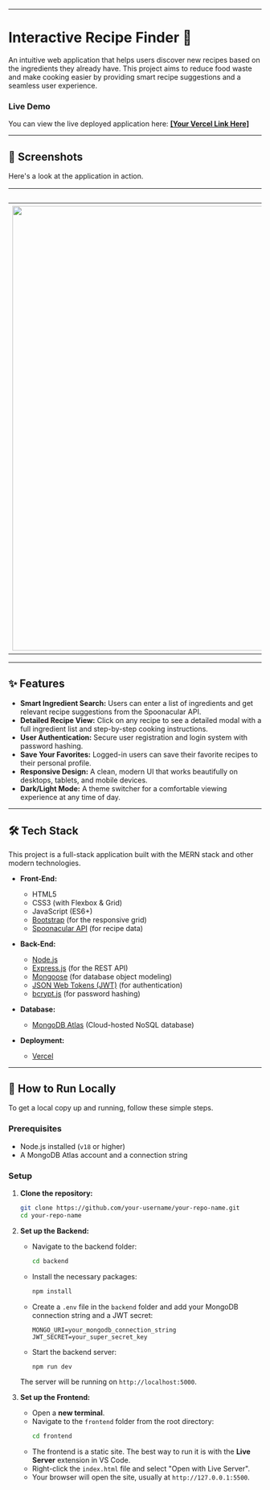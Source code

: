 
-----

# Interactive Recipe Finder 🍲

An intuitive web application that helps users discover new recipes based on the ingredients they already have. This project aims to reduce food waste and make cooking easier by providing smart recipe suggestions and a seamless user experience.

### Live Demo

You can view the live deployed application here: **[[Your Vercel Link Here]](https://interactiverecipeapp.vercel.app/login.html)**

-----

## 📸 Screenshots

Here's a look at the application in action.

| Home Page | Search Results | profile section | Recipe Details |
| :---: | :---: | :---: | :---: |
| **<img width="1918" height="885" alt="Screenshot 2025-09-24 093803" src="https://github.com/user-attachments/assets/7cc2ae91-1a50-4d1c-8d9d-0b3ec0eb131f" />** | **<img width="1919" height="883" alt="Screenshot 2025-09-24 093913" src="https://github.com/user-attachments/assets/e92f2b32-5b0a-41a6-9f86-cd47417d2f08" />** | **<img width="1919" height="878" alt="Screenshot 2025-09-24 093749" src="https://github.com/user-attachments/assets/11f61e04-b9ef-4313-8c41-72586121cbb9" />** | **<img width="1919" height="890" alt="image" src="https://github.com/user-attachments/assets/0ce2fed4-1d23-4080-b94e-2ad2173e2a53" />**| 

-----



## ✨ Features

  * **Smart Ingredient Search:** Users can enter a list of ingredients and get relevant recipe suggestions from the Spoonacular API.
  * **Detailed Recipe View:** Click on any recipe to see a detailed modal with a full ingredient list and step-by-step cooking instructions.
  * **User Authentication:** Secure user registration and login system with password hashing.
  * **Save Your Favorites:** Logged-in users can save their favorite recipes to their personal profile.
  * **Responsive Design:** A clean, modern UI that works beautifully on desktops, tablets, and mobile devices.
  * **Dark/Light Mode:** A theme switcher for a comfortable viewing experience at any time of day.

-----

## 🛠️ Tech Stack

This project is a full-stack application built with the MERN stack and other modern technologies.

  * **Front-End:**

      * HTML5
      * CSS3 (with Flexbox & Grid)
      * JavaScript (ES6+)
      * [Bootstrap](https://getbootstrap.com/) (for the responsive grid)
      * [Spoonacular API](https://spoonacular.com/food-api) (for recipe data)

  * **Back-End:**

      * [Node.js](https://nodejs.org/)
      * [Express.js](https://expressjs.com/) (for the REST API)
      * [Mongoose](https://mongoosejs.com/) (for database object modeling)
      * [JSON Web Tokens (JWT)](https://jwt.io/) (for authentication)
      * [bcrypt.js](https://www.google.com/search?q=https://www.npmjs.com/package/bcryptjs) (for password hashing)

  * **Database:**

      * [MongoDB Atlas](https://www.mongodb.com/atlas) (Cloud-hosted NoSQL database)

  * **Deployment:**

      * [Vercel](https://vercel.com/)

-----

## 🚀 How to Run Locally

To get a local copy up and running, follow these simple steps.

### Prerequisites

  * Node.js installed (`v18` or higher)
  * A MongoDB Atlas account and a connection string

### Setup

1.  **Clone the repository:**

    ```sh
    git clone https://github.com/your-username/your-repo-name.git
    cd your-repo-name
    ```

2.  **Set up the Backend:**

      * Navigate to the backend folder:
        ```sh
        cd backend
        ```
      * Install the necessary packages:
        ```sh
        npm install
        ```
      * Create a `.env` file in the `backend` folder and add your MongoDB connection string and a JWT secret:
        ```env
        MONGO_URI=your_mongodb_connection_string
        JWT_SECRET=your_super_secret_key
        ```
      * Start the backend server:
        ```sh
        npm run dev
        ```

    The server will be running on `http://localhost:5000`.

3.  **Set up the Frontend:**

      * Open a **new terminal**.
      * Navigate to the `frontend` folder from the root directory:
        ```sh
        cd frontend
        ```
      * The frontend is a static site. The best way to run it is with the **Live Server** extension in VS Code.
      * Right-click the `index.html` file and select "Open with Live Server".
      * Your browser will open the site, usually at `http://127.0.0.1:5500`.
